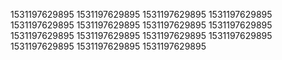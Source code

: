 1531197629895
1531197629895
1531197629895
1531197629895
1531197629895
1531197629895
1531197629895
1531197629895
1531197629895
1531197629895
1531197629895
1531197629895
1531197629895
1531197629895
1531197629895